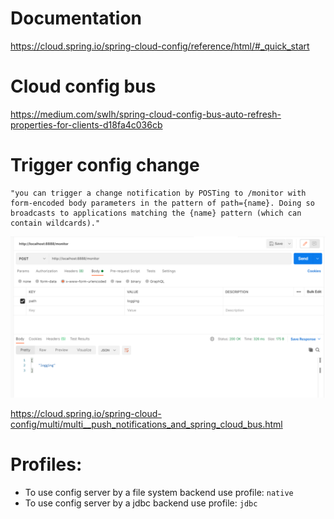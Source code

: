 # Documentation
https://cloud.spring.io/spring-cloud-config/reference/html/#_quick_start

# Cloud config bus
https://medium.com/swlh/spring-cloud-config-bus-auto-refresh-properties-for-clients-d18fa4c036cb

# Trigger config change

```
"you can trigger a change notification by POSTing to /monitor with form-encoded body parameters in the pattern of path={name}. Doing so broadcasts to applications matching the {name} pattern (which can contain wildcards)."
```
![call_monitor_endpoint.png](call_monitor_endpoint.png)

https://cloud.spring.io/spring-cloud-config/multi/multi__push_notifications_and_spring_cloud_bus.html

# Profiles:
* To use config server by a file system backend use profile: `native`
* To use config server by a jdbc backend use profile: `jdbc`